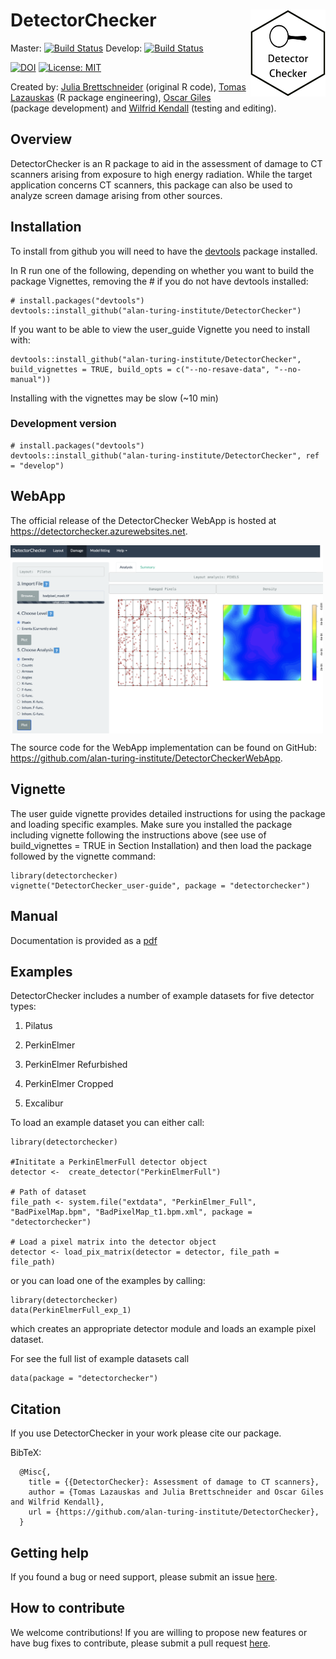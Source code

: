 # DetectorChecker <a><img src='logo_hex.png' align="right" height="139" /></a>

Master: [![Build Status](https://travis-ci.com/alan-turing-institute/DetectorChecker.svg?token=zxQwzfsqCyEouTqXAVUn&branch=master)](https://travis-ci.com/alan-turing-institute/DetectorChecker) Develop: [![Build Status](https://travis-ci.com/alan-turing-institute/DetectorChecker.svg?token=zxQwzfsqCyEouTqXAVUn&branch=develop)](https://travis-ci.com/alan-turing-institute/DetectorChecker)

[![DOI](https://zenodo.org/badge/144782935.svg)](https://zenodo.org/badge/latestdoi/144782935)
[![License: MIT](https://img.shields.io/badge/License-MIT-yellow.svg)](https://opensource.org/licenses/MIT)

Created by: [Julia Brettschneider](https://github.com/ejulia17) (original R code), [Tomas Lazauskas](https://github.com/tomaslaz) (R package engineering), [Oscar Giles](https://github.com/OscartGiles) (package development) and [Wilfrid Kendall](https://github.com/WilfridSKendall) (testing and editing).

## Overview

DetectorChecker is an R package to aid in the assessment of damage to CT scanners arising from exposure to high energy radiation.
While the target application concerns CT scanners, this package can also be used to analyze screen damage arising from other sources.


## Installation

To install from github you will need to have the [devtools](https://github.com/r-lib/devtools) package installed.

In R run one of the following, depending on whether you want to build the package Vignettes, removing the # if you do not have devtools installed:

```
# install.packages("devtools")
devtools::install_github("alan-turing-institute/DetectorChecker")
```


If you want to be able to view the user_guide Vignette you need to install with:
```
devtools::install_github("alan-turing-institute/DetectorChecker", build_vignettes = TRUE, build_opts = c("--no-resave-data", "--no-manual"))
```
Installing with the vignettes may be slow (~10 min)


### Development version

```
# install.packages("devtools")
devtools::install_github("alan-turing-institute/DetectorChecker", ref = "develop")
```


## WebApp

The official release of the DetectorChecker WebApp is hosted at https://detectorchecker.azurewebsites.net.

<img src="https://raw.githubusercontent.com/alan-turing-institute/DetectorChecker/master/inst/img/DetectorChecker.png" width="500" align="center">

The source code for the WebApp implementation can be found on GitHub: https://github.com/alan-turing-institute/DetectorCheckerWebApp.


## Vignette

The user guide vignette provides detailed instructions for using the package and loading specific examples. Make sure you installed the package including vignette following the instructions above (see use of build_vignettes = TRUE in Section Installation) and then load the package followed by the vignette command:

```
library(detectorchecker)
vignette("DetectorChecker_user-guide", package = "detectorchecker")
```

## Manual
Documentation is provided as a [pdf](docs/detectorchecker_0.1.10.pdf)

## Examples
DetectorChecker includes a number of example datasets for five detector types:

1. Pilatus

2. PerkinElmer

3. PerkinElmer Refurbished

4. PerkinElmer Cropped

5. Excalibur

To load an example dataset you can either call:
```
library(detectorchecker)

#Inititate a PerkinElmerFull detector object
detector <-  create_detector("PerkinElmerFull")

# Path of dataset
file_path <- system.file("extdata", "PerkinElmer_Full", "BadPixelMap.bpm", "BadPixelMap_t1.bpm.xml", package = "detectorchecker")

# Load a pixel matrix into the detector object
detector <- load_pix_matrix(detector = detector, file_path = file_path)
```

or you can load one of the examples by calling:

```
library(detectorchecker)
data(PerkinElmerFull_exp_1)
```

which creates an appropriate detector module and loads an example pixel dataset.

For see the full list of example datasets call

```
data(package = "detectorchecker")
```

## Citation
If you use DetectorChecker in your work please cite our package.

BibTeX:

```
  @Misc{,
    title = {{DetectorChecker}: Assessment of damage to CT scanners},
    author = {Tomas Lazauskas and Julia Brettschneider and Oscar Giles and Wilfrid Kendall},
    url = {https://github.com/alan-turing-institute/DetectorChecker},
  }
```

## Getting help
If you found a bug or need support, please submit an issue [here](https://github.com/alan-turing-institute/DetectorChecker/issues/new).

## How to contribute
We welcome contributions! If you are willing to propose new features or have bug fixes to contribute, please submit a pull request [here](https://github.com/alan-turing-institute/DetectorChecker/pulls).
